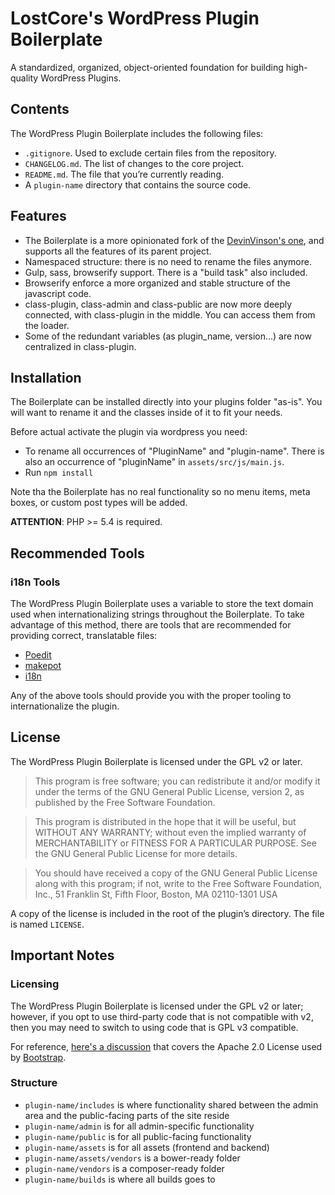 # LostCore's WordPress Plugin Boilerplate

A standardized, organized, object-oriented foundation for building high-quality WordPress Plugins.

## Contents

The WordPress Plugin Boilerplate includes the following files:

* `.gitignore`. Used to exclude certain files from the repository.
* `CHANGELOG.md`. The list of changes to the core project.
* `README.md`. The file that you’re currently reading.
* A `plugin-name` directory that contains the source code.

## Features

* The Boilerplate is a more opinionated fork of the [DevinVinson's one](http://wppb.io/), and supports all the features of its parent project.
* Namespaced structure: there is no need to rename the files anymore.
* Gulp, sass, browserify support. There is a "build task" also included.
* Browserify enforce a more organized and stable structure of the javascript code.
* class-plugin, class-admin and class-public are now more deeply connected, with class-plugin in the middle. You can access them from the loader.
* Some of the redundant variables (as plugin_name, version...) are now centralized in class-plugin.

## Installation

The Boilerplate can be installed directly into your plugins folder "as-is". You will want to rename it and the classes inside of it to fit your needs.

Before actual activate the plugin via wordpress you need:

- To rename all occurrences of "PluginName" and "plugin-name". There is also an occurrence of "pluginName" in `assets/src/js/main.js`.
- Run `npm install`

Note tha the Boilerplate has no real functionality so no menu items, meta boxes, or custom post types will be added.

**ATTENTION**: PHP >= 5.4 is required.

## Recommended Tools

### i18n Tools

The WordPress Plugin Boilerplate uses a variable to store the text domain used when internationalizing strings throughout the Boilerplate. To take advantage of this method, there are tools that are recommended for providing correct, translatable files:

* [Poedit](http://www.poedit.net/)
* [makepot](http://i18n.svn.wordpress.org/tools/trunk/)
* [i18n](https://github.com/grappler/i18n)

Any of the above tools should provide you with the proper tooling to internationalize the plugin.

## License

The WordPress Plugin Boilerplate is licensed under the GPL v2 or later.

> This program is free software; you can redistribute it and/or modify it under the terms of the GNU General Public License, version 2, as published by the Free Software Foundation.

> This program is distributed in the hope that it will be useful, but WITHOUT ANY WARRANTY; without even the implied warranty of MERCHANTABILITY or FITNESS FOR A PARTICULAR PURPOSE. See the GNU General Public License for more details.

> You should have received a copy of the GNU General Public License along with this program; if not, write to the Free Software Foundation, Inc., 51 Franklin St, Fifth Floor, Boston, MA 02110-1301 USA

A copy of the license is included in the root of the plugin’s directory. The file is named `LICENSE`.

## Important Notes

### Licensing

The WordPress Plugin Boilerplate is licensed under the GPL v2 or later; however, if you opt to use third-party code that is not compatible with v2, then you may need to switch to using code that is GPL v3 compatible.

For reference, [here's a discussion](http://make.wordpress.org/themes/2013/03/04/licensing-note-apache-and-gpl/) that covers the Apache 2.0 License used by [Bootstrap](http://twitter.github.io/bootstrap/).

### Structure

* `plugin-name/includes` is where functionality shared between the admin area and the public-facing parts of the site reside
* `plugin-name/admin` is for all admin-specific functionality
* `plugin-name/public` is for all public-facing functionality
* `plugin-name/assets` is for all assets (frontend and backend)
* `plugin-name/assets/vendors` is a bower-ready folder
* `plugin-name/vendors` is a composer-ready folder
* `plugin-name/builds` is where all builds goes to